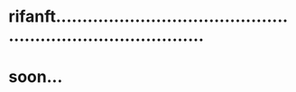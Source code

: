 # rifanft.................................................................................
# soon...

